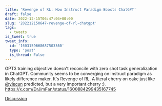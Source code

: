 ```yaml
---
title: 'Revenge of RL: How Instruct Paradigm Boosts ChatGPT'
draft: false
date: 2022-12-15T06:47:04+00:00
slug: '202212150647-revenge-of-rl-chatgpt'
tags:
  - tweets
is_tweet: true
tweet_info:
  id: '1603159668687503360'
  type: 'post'
  is_thread: False
---
```




GPT3 training objective doesn't reconcile with zero shot task generalization in ChatGPT. Community seems to be converging on instruct paradigm as likely  difference maker. It's Revenge of RL. A literal cherry on cake just like [@ylecun](https://x.com/ylecun) predicted, but a very important cherry :). <https://x.com/DrJimFan/status/1600884299435167745>

[Discussion](https://x.com/sytelus/status/1603159668687503360)
